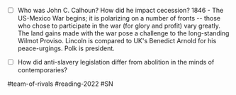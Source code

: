 - [ ] Who was John C. Calhoun? How did he impact cecession?
1846 - The US-Mexico War begins; it is polarizing on a number of fronts -- those who chose to participate in the war (for glory and profit) vary greatly. The land gains made with the war pose a challenge to the long-standing Wilmot Proviso. Lincoln is compared to UK's Benedict Arnold for his peace-urgings. Polk is president.

- [ ] How did anti-slavery legislation differ from abolition in the minds of contemporaries?

#team-of-rivals #reading-2022 #SN 